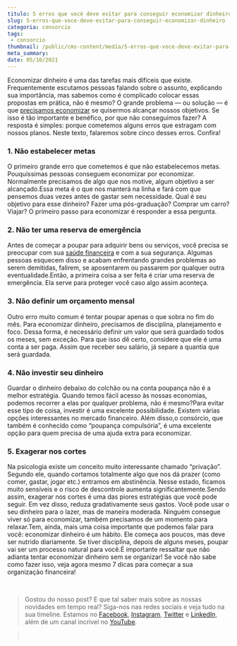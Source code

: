 ```yaml
---
titulo: 5 erros que você deve evitar para conseguir economizar dinheiro
slug: 5-erros-que-voce-deve-evitar-para-conseguir-economizar-dinheiro
categoria: consorcio
tags:
 - consorcio
thumbnail: /public/cms-content/media/5-erros-que-voce-deve-evitar-para-conseguir-economizar-dinheiro.jpg
meta_summary: 
date: 05/10/2021
---
```

Economizar dinheiro é uma das tarefas mais difíceis que existe. Frequentemente escutamos pessoas falando sobre o assunto, explicando sua importância, mas sabemos como é complicado colocar essas propostas em prática, não é mesmo? O grande problema — ou solução — é que [precisamos economizar](https://www.embracon.com.br/blog/afinal-quais-sao-as-diferencas-entre-poupar-economizar-e-investir) se quisermos alcançar nossos objetivos. Se isso é tão importante e benéfico, por que não conseguimos fazer? A resposta é simples: porque cometemos alguns erros que estragam com nossos planos. Neste texto, falaremos sobre cinco desses erros. Confira!

### 1. Não estabelecer metas

O primeiro grande erro que cometemos é que não estabelecemos metas. Pouquíssimas pessoas conseguem economizar por economizar. Normalmente precisamos de algo que nos motive, algum objetivo a ser alcançado.Essa meta é o que nos manterá na linha e fará com que pensemos duas vezes antes de gastar sem necessidade. Qual é seu objetivo para esse dinheiro? Fazer uma pós-graduação? Comprar um carro? Viajar? O primeiro passo para economizar é responder a essa pergunta.

### 2. Não ter uma reserva de emergência

Antes de começar a poupar para adquirir bens ou serviços, você precisa se preocupar com sua [saúde financeira](https://www.embracon.com.br/blog/7-dicas-para-comecar-a-sua-organizacao-financeira) e com a sua segurança. Algumas pessoas esquecem disso e acabam enfrentando grandes problemas ao serem demitidas, falirem, se aposentarem ou passarem por qualquer outra eventualidade.Então, a primeira coisa a ser feita é criar uma reserva de emergência. Ela serve para proteger você caso algo assim aconteça.

### 3. Não definir um orçamento mensal

Outro erro muito comum é tentar poupar apenas o que sobra no fim do mês. Para economizar dinheiro, precisamos de disciplina, planejamento e foco. Dessa forma, é necessário definir um valor que será guardado todos os meses, sem exceção. Para que isso dê certo, considere que ele é uma conta a ser paga. Assim que receber seu salário, já separe a quantia que será guardada.

### 4. Não investir seu dinheiro

Guardar o dinheiro debaixo do colchão ou na conta poupança não é a melhor estratégia. Quando temos fácil acesso às nossas economias, podemos recorrer a elas por qualquer problema, não é mesmo?Para evitar esse tipo de coisa, investir é uma excelente possibilidade. Existem várias opções interessantes no mercado financeiro. Além disso,o consórcio, que também é conhecido como “poupança compulsória”, é uma excelente opção para quem precisa de uma ajuda extra para economizar.

### 5. Exagerar nos cortes

Na psicologia existe um conceito muito interessante chamado “privação”. Segundo ele, quando cortamos totalmente algo que nos dá prazer (como comer, gastar, jogar etc.) entramos em abstinência. Nesse estado, ficamos muito sensíveis e o risco de descontrole aumenta significantemente.Sendo assim, exagerar nos cortes é uma das piores estratégias que você pode seguir. Em vez disso, reduza gradativamente seus gastos. Você pode usar o seu dinheiro para o lazer, mas de maneira moderada. Ninguém consegue viver só para economizar, também precisamos de um momento para relaxar.Tem, ainda, mais uma coisa importante que podemos falar para você: economizar dinheiro é um hábito. Ele começa aos poucos, mas deve ser nutrido diariamente. Se tiver disciplina, depois de alguns meses, poupar vai ser um processo natural para você.É importante ressaltar que não adianta tentar economizar dinheiro sem se organizar! Se você não sabe como fazer isso, veja agora mesmo 7 dicas para começar a sua organização financeira!

‍

> Gostou do nosso post? E que tal saber mais sobre as nossas novidades em tempo real? Siga-nos nas redes sociais e veja tudo na sua timeline. Estamos no [Facebook](https://www.facebook.com/embracon/), [Instagram](https://www.instagram.com/embraconoficial/), [Twitter](https://twitter.com/embracon) e [LinkedIn](https://www.linkedin.com/company/1018875/), além de um canal incrível no [YouTube](https://www.youtube.com/channel/UCL-Y0mv9zc73Iek48NLUBzQ).

> ‍
